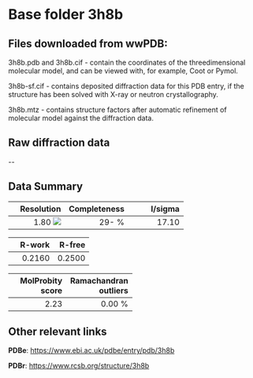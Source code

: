 # Base folder 3h8b

## Files downloaded from wwPDB:

3h8b.pdb and 3h8b.cif - contain the coordinates of the threedimensional molecular model, and can be viewed with, for example, Coot or Pymol.

3h8b-sf.cif - contains deposited diffraction data for this PDB entry, if the structure has been solved with X-ray or neutron crystallography.

3h8b.mtz - contains structure factors after automatic refinement of molecular model against the diffraction data.

## Raw diffraction data

--<br> 

## Data Summary
|   | Resolution | Completeness| I/sigma |
|---|-------------:|----------------:|--------------:|
|   |1.80 <img src="https://latex.codecogs.com/svg.latex?{\mbox{\normalfont\AA}}"/>|  29- %|<img width=50/>17.10|

|   | **R-work**| **R-free**   
|---|-------------:|----------------:|           
||0.2160|0.2500|

|   |**MolProbity<br>score**| **Ramachandran<br>outliers** 
|---|-------------:|----------------:|
||2.23|0.00 %|

## Other relevant links 
**PDBe**:  https://www.ebi.ac.uk/pdbe/entry/pdb/3h8b
 
**PDBr**: https://www.rcsb.org/structure/3h8b 

